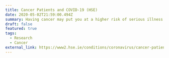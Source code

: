 ```yaml
---
title: Cancer Patients and COVID-19 (HSE)
date: 2020-05-02T21:59:00.494Z
summary: Having cancer may put you at a higher risk of serious illness if you get COVID-19 (coronavirus). Some cancer treatments can cause a weak immune system. You need to take extra care to protect yourself.
draft: false
featured: true
tags:
  - Research
  - Cancer
external_link: https://www2.hse.ie/conditions/coronavirus/cancer-patients.html
---
```

